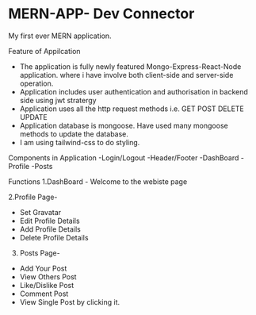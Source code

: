 # MERN-APP- Dev Connector

My first ever MERN application.

Feature of Appilcation
- The application is fully newly featured Mongo-Express-React-Node application. where i have involve both client-side and server-side operation.
- Application includes user authentication and authorisation in backend side using jwt stratergy<br>
- Application uses all the http request methods i.e. GET POST DELETE UPDATE<br>
- Application database is mongoose. Have used many mongoose methods to update the database.<br>
- I am using tailwind-css to do styling.<br>

Components in Application
-Login/Logout
-Header/Footer
-DashBoard
-Profile
-Posts

Functions
1.DashBoard - Welcome to the webiste page

2.Profile Page-
- Set Gravatar
- Edit Profile Details
- Add Profile Details
- Delete Profile Details

3. Posts Page-
- Add Your Post
- View Others Post
- Like/Dislike Post
- Comment Post
- View Single Post by clicking it.


